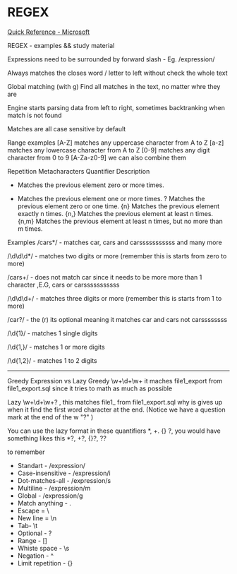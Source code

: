 # REGEX
<a href="https://docs.microsoft.com/en-us/dotnet/standard/base-types/regular-expression-language-quick-reference">Quick Reference - Microsoft</a>

REGEX - examples &amp;&amp; study material

Expressions need to be surrounded by forward slash - Eg.
/expression/

Always matches the closes word / letter to left without check the whole text

Global matching (with g)
Find all matches in the text, no matter whre they are

Engine starts parsing data from left to right, sometimes backtranking when match is not found

Matches are all case sensitive by default

Range examples
[A-Z]  matches any uppercase character from A to Z 
[a-z] matches any lowercase character from A to Z 
[0-9] matches any digit character from 0 to 9
[A-Za-z0-9] we can also combine them


Repetition Metacharacters
Quantifier	Description
*	Matches the previous element zero or more times.
+	Matches the previous element one or more times.
?	Matches the previous element zero or one time.
{n}	Matches the previous element exactly n times.
{n,}	Matches the previous element at least n times.
{n,m}	Matches the previous element at least n times, but no more than m times.


Examples
/cars*/ - matches car, cars and carsssssssssss and many more 

/\d\d\d*/ - matches two digits or more (remember this is starts from zero to more)

/cars+/ - does not match car since it needs to be more more than 1 character ,E.G, cars or carsssssssssss

/\d\d\d+/ - matches three digits or more (remember this is starts from 1 to more)

/car?/ - the  (r) its optional meaning it matches car and cars not carssssssss

/\d{1}/  - matches 1 single digits

/\d{1,}/ - matches 1 or more digits

/\d{1,2}/ - matches 1 to 2 digits


-------------------------------------------------------------------------------

Greedy Expression vs Lazy
Greedy \w+\d+\w+ it maches file1_export from file1_export.sql  since it tries to math as much as possible

Lazy \w+\d+\w+? , this matches file1_ from file1_export.sql  why is gives up when it find the first word character at the end. (Notice we have a question mark at the end of the w "?" )

You can use the lazy format in these quantifiers  *, +. {} ?, you would have something likes this *?, +?, {}?, ??


to remember
- Standart - /expression/
- Case-insensitive - /expression/i
- Dot-matches-all - /expression/s
- Multiline - /expression/m
- Global - /expression/g
- Match anything - .
- Escape = \
- New line = \n
- Tab- \t
- Optional - ?
- Range - []
- Whiste space - \s 
- Negation - ^
- Limit repetition - {}
